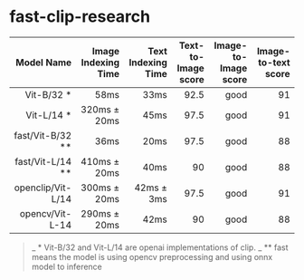 # fast-clip-research


| Model Name     | Image Indexing Time|  Text Indexing Time | Text-to-Image score | Image-to-Image score | Image-to-text score
| -------------: | -----------: |-----------: | -----------: | -----------: | -----------: |
| Vit-B/32  *   |  58ms       |  33ms | 92.5 |  good| 91 |
| Vit-L/14   *  |  320ms $\pm$ 20ms       |  45ms | 97.5 |  good| 91 |
| fast/Vit-B/32 **    |  36ms      |  20ms | 97.5 |  good| 88 |
| fast/Vit-L/14  **| 410ms $\pm$ 20ms | 40ms | 90 | good | 88|
| openclip/Vit-L/14 | 300ms $\pm$ 20ms | 42ms $\pm$ 3ms  |97.5 | good |91|
| opencv/Vit-L-14 | 290ms $\pm$ 20ms | 42ms |90 | good |88|


>_ * Vit-B/32 and Vit-L/14 are openai implementations of clip. 
>_ ** fast means the model is using opencv preprocessing and using onnx model to inference
